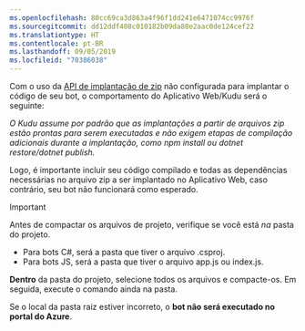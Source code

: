 ```yaml
---
ms.openlocfilehash: 80cc69ca3d863a4f96f1dd241e6471074cc9976f
ms.sourcegitcommit: dd12ddf408c010182b09da88e2aac0de124cef22
ms.translationtype: HT
ms.contentlocale: pt-BR
ms.lasthandoff: 09/05/2019
ms.locfileid: "70386038"
---
```

Com o uso da [API de implantação de zip](https://github.com/projectkudu/kudu/wiki/Deploying-from-a-zip-file-or-url) não configurada para implantar o código de seu bot, o comportamento do Aplicativo Web/Kudu será o seguinte:

_O Kudu assume por padrão que as implantações a partir de arquivos zip estão prontas para serem executadas e não exigem etapas de compilação adicionais durante a implantação, como npm install ou dotnet restore/dotnet publish._

Logo, é importante incluir seu código compilado e todas as dependências necessárias no arquivo zip a ser implantado no Aplicativo Web, caso contrário, seu bot não funcionará como esperado.

> [!IMPORTANT]
> Antes de compactar os arquivos de projeto, verifique se você está _na_ pasta do projeto. 
> - Para bots C#, será a pasta que tiver o arquivo .csproj. 
> - Para bots JS, será a pasta que tiver o arquivo app.js ou index.js. 
>
>**Dentro** da pasta do projeto, selecione todos os arquivos e compacte-os. Em seguida, execute o comando ainda na pasta. 
>
> Se o local da pasta raiz estiver incorreto, o **bot não será executado no portal do Azure**.
